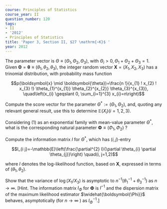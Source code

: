 ```yaml
---
course: Principles of Statistics
course_year: II
question_number: 120
tags:
- II
- '2012'
- Principles of Statistics
title: 'Paper 3, Section II, $27 \mathrm{~K}$ '
year: 2012
---
```




The parameter vector is $\Theta \equiv\left(\Theta_{1}, \Theta_{2}, \Theta_{3}\right)$, with $\Theta_{i}>0, \Theta_{1}+\Theta_{2}+\Theta_{3}=1$. Given $\boldsymbol{\Theta}=\boldsymbol{\theta} \equiv\left(\theta_{1}, \theta_{2}, \theta_{3}\right)$, the integer random vector $\boldsymbol{X}=\left(X_{1}, X_{2}, X_{3}\right)$ has a trinomial distribution, with probability mass function

$$p(\boldsymbol{x} \mid \boldsymbol{\theta})=\frac{n !}{x_{1} ! x_{2} ! x_{3} !} \theta_{1}^{x_{1}} \theta_{2}^{x_{2}} \theta_{3}^{x_{3}}, \quad\left(x_{i} \geqslant 0, \sum_{i=1}^{3} x_{i}=n\right)$$

Compute the score vector for the parameter $\Theta^{*}:=\left(\Theta_{1}, \Theta_{2}\right)$, and, quoting any relevant general result, use this to determine $\mathbb{E}\left(X_{i}\right)(i=1,2,3)$.

Considering (1) as an exponential family with mean-value parameter $\Theta^{*}$, what is the corresponding natural parameter $\boldsymbol{\Phi} \equiv\left(\Phi_{1}, \Phi_{2}\right)$ ?

Compute the information matrix $I$ for $\Theta^{*}$, which has $(i, j)$-entry

$$I_{i j}=-\mathbb{E}\left(\frac{\partial^{2} l}{\partial \theta_{i} \partial \theta_{j}}\right) \quad(i, j=1,2)$$

where $l$ denotes the log-likelihood function, based on $\boldsymbol{X}$, expressed in terms of $\left(\theta_{1}, \theta_{2}\right)$.

Show that the variance of $\log \left(X_{1} / X_{3}\right)$ is asymptotic to $n^{-1}\left(\theta_{1}^{-1}+\theta_{3}^{-1}\right)$ as $n \rightarrow \infty$. [Hint. The information matrix $I_{\Phi}$ for $\boldsymbol{\Phi}$ is $I^{-1}$ and the dispersion matrix of the maximum likelihood estimator $\widehat{\boldsymbol{\Phi}}$ behaves, asymptotically (for $n \rightarrow \infty$ ) as $I_{\Phi}^{-1}$.]